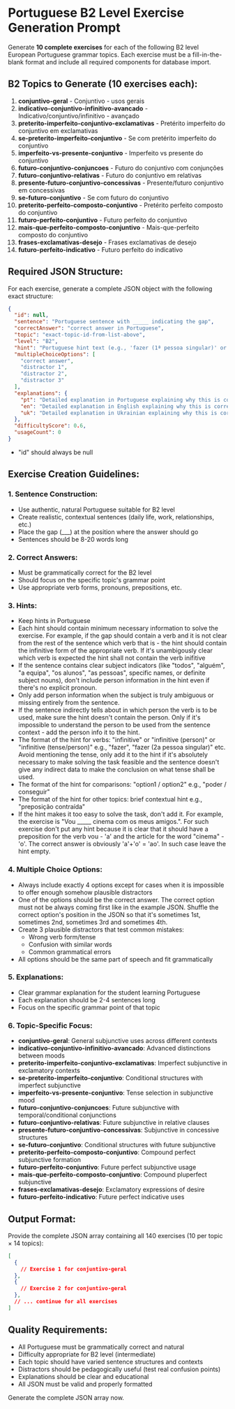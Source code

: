 # Portuguese B2 Level Exercise Generation Prompt

Generate **10 complete exercises** for each of the following B2 level European Portuguese grammar topics. Each exercise must be a fill-in-the-blank format and include all required components for database import.

## B2 Topics to Generate (10 exercises each):

1. **conjuntivo-geral** - Conjuntivo - usos gerais
2. **indicativo-conjuntivo-infinitivo-avancado** - Indicativo/conjuntivo/infinitivo - avançado
3. **preterito-imperfeito-conjuntivo-exclamativas** - Pretérito imperfeito do conjuntivo em exclamativas
4. **se-preterito-imperfeito-conjuntivo** - Se com pretérito imperfeito do conjuntivo
5. **imperfeito-vs-presente-conjuntivo** - Imperfeito vs presente do conjuntivo
6. **futuro-conjuntivo-conjuncoes** - Futuro do conjuntivo com conjunções
7. **futuro-conjuntivo-relativas** - Futuro do conjuntivo em relativas
8. **presente-futuro-conjuntivo-concessivas** - Presente/futuro conjuntivo em concessivas
9. **se-futuro-conjuntivo** - Se com futuro do conjuntivo
10. **preterito-perfeito-composto-conjuntivo** - Pretérito perfeito composto do conjuntivo
11. **futuro-perfeito-conjuntivo** - Futuro perfeito do conjuntivo
12. **mais-que-perfeito-composto-conjuntivo** - Mais-que-perfeito composto do conjuntivo
13. **frases-exclamativas-desejo** - Frases exclamativas de desejo
14. **futuro-perfeito-indicativo** - Futuro perfeito do indicativo

## Required JSON Structure:

For each exercise, generate a complete JSON object with the following exact structure:

```json
{
  "id": null,
  "sentence": "Portuguese sentence with _____ indicating the gap",
  "correctAnswer": "correct answer in Portuguese",
  "topic": "exact-topic-id-from-list-above",
  "level": "B2",
  "hint": "Portuguese hint text (e.g., 'fazer (1ª pessoa singular)' or 'poder / conseguir')",
  "multipleChoiceOptions": [
    "correct answer",
    "distractor 1", 
    "distractor 2",
    "distractor 3"
  ],
  "explanations": {
    "pt": "Detailed explanation in Portuguese explaining why this is correct and quoting the relevant grammar rule",
    "en": "Detailed explanation in English explaining why this is correct and quoting the relevant grammar rule",
    "uk": "Detailed explanation in Ukrainian explaining why this is correct and quoting the relevant grammar rule"
  },
  "difficultyScore": 0.6,
  "usageCount": 0
}
```
- "id" should always be null

## Exercise Creation Guidelines:

### 1. Sentence Construction:
- Use authentic, natural Portuguese suitable for B2 level
- Create realistic, contextual sentences (daily life, work, relationships, etc.)
- Place the gap (\_\_\_) at the position where the answer should go
- Sentences should be 8-20 words long

### 2. Correct Answers:
- Must be grammatically correct for the B2 level
- Should focus on the specific topic's grammar point
- Use appropriate verb forms, pronouns, prepositions, etc.

### 3. Hints:
- Keep hints in Portuguese
- Each hint should contain minimum necessary information to solve the exercise. For example, if the gap should contain a verb and it is not clear from the rest of the sentence which verb that is - the hint should contain the infinitive form of the appropriate verb. If it's unambigously clear which verb is expected the hint shall not contain the verb inifitive
- If the sentence contains clear subject indicators (like "todos", "alguém", "a equipa", "os alunos", "as pessoas", specific names, or definite subject nouns), don't include person information in the hint even if there's no explicit pronoun.
- Only add person information when the subject is truly ambiguous or missing entirely from the sentence.
- If the sentence indirectly tells about in which person the verb is to be used, make sure the hint doesn't contain the person. Only if it's impossible to understand the person to be used from the sentence context - add the person info it to the hint.
- The format of the hint for verbs: "infinitive" or "infinitive (person)" or "infinitive (tense/person)" e.g., "fazer", "fazer (2a pessoa singular)" etc. Avoid mentioning the tense, only add it to the hint if it's absolutely necessary to make solving the task feasible and the sentence doesn't give any indirect data to make the conclusion on what tense shall be used.
- The format of the hint for comparisons: "option1 / option2" e.g., "poder / conseguir"  
- The format of the hint for other topics: brief contextual hint e.g., "preposição contraída"
- If the hint makes it too easy to solve the task, don't add it. For example, the exercise is "Vou _____ cinema com os meus amigos.". For such exercise don't put any hint because it is clear that it should have a preposition for the verb vou - 'a' and the article for the word "cinema" - 'o'. The correct answer is obviously 'a'+'o' = 'ao'. In such case leave the hint empty.

### 4. Multiple Choice Options:
- Always include exactly 4 options except for cases when it is impossible to offer enough somehow plausible distractors
- One of the options should be the correct answer. The correct option must not be always coming first like in the example JSON. Shuffle the correct option's position in the JSON so that it's sometimes 1st, sometimes 2nd, sometimes 3rd and sometimes 4th.
- Create 3 plausible distractors that test common mistakes:
  - Wrong verb form/tense
  - Confusion with similar words
  - Common grammatical errors
- All options should be the same part of speech and fit grammatically

### 5. Explanations:
- Clear grammar explanation for the student learning Portuguese  
- Each explanation should be 2-4 sentences long
- Focus on the specific grammar point of that topic

### 6. Topic-Specific Focus:
- **conjuntivo-geral**: General subjunctive uses across different contexts
- **indicativo-conjuntivo-infinitivo-avancado**: Advanced distinctions between moods
- **preterito-imperfeito-conjuntivo-exclamativas**: Imperfect subjunctive in exclamatory contexts
- **se-preterito-imperfeito-conjuntivo**: Conditional structures with imperfect subjunctive
- **imperfeito-vs-presente-conjuntivo**: Tense selection in subjunctive mood
- **futuro-conjuntivo-conjuncoes**: Future subjunctive with temporal/conditional conjunctions
- **futuro-conjuntivo-relativas**: Future subjunctive in relative clauses
- **presente-futuro-conjuntivo-concessivas**: Subjunctive in concessive structures
- **se-futuro-conjuntivo**: Conditional structures with future subjunctive
- **preterito-perfeito-composto-conjuntivo**: Compound perfect subjunctive formation
- **futuro-perfeito-conjuntivo**: Future perfect subjunctive usage
- **mais-que-perfeito-composto-conjuntivo**: Compound pluperfect subjunctive
- **frases-exclamativas-desejo**: Exclamatory expressions of desire
- **futuro-perfeito-indicativo**: Future perfect indicative uses

## Output Format:

Provide the complete JSON array containing all 140 exercises (10 per topic × 14 topics):

```json
[
  {
    // Exercise 1 for conjuntivo-geral
  },
  {
    // Exercise 2 for conjuntivo-geral  
  },
  // ... continue for all exercises
]
```

## Quality Requirements:
- All Portuguese must be grammatically correct and natural
- Difficulty appropriate for B2 level (intermediate)
- Each topic should have varied sentence structures and contexts
- Distractors should be pedagogically useful (test real confusion points)
- Explanations should be clear and educational
- All JSON must be valid and properly formatted

Generate the complete JSON array now.